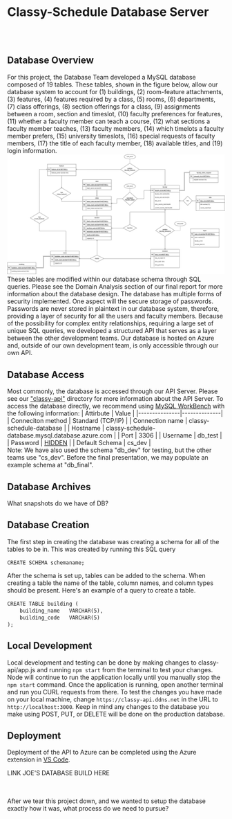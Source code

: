 # Classy-Schedule Database Server
</br></br>
## Database Overview
For this project, the Database Team developed a MySQL database composed of 19 tables. These tables, shown in the figure below, allow our database system to account for (1) buildings, (2) room-feature attachments, (3) features, (4) features required by a class, (5) rooms, (6) departments, (7) class offerings, (8) section offerings for a class, (9) assignments between a room, section and timeslot, (10) faculty preferences for features, (11) whether a faculty member can teach a course, (12) what sections a faculty member teaches, (13) faculty members, (14) which timelots a faculty member prefers, (15) university timeslots, (16) special requests of faculty members, (17) the title of each faculty member, (18) available titles, and (19) login information. 
</br>
![Classy-Schedule Database ER Diagram](/docs/figures/classy-schedule-full.jpg?raw=true "Classy-Schedule Database ER Diagram")
</br>
These tables are modified within our database schema through SQL queries. Please see the Domain Analysis section of our final report for more information about the database design. The database has multiple forms of security implemented. One aspect will the secure storage of passwords. Passwords are never stored in plaintext in our database system, therefore, providing a layer of security for all the users and faculty members. Because of the possibility for complex entity relationships, requiring a large set of unique SQL queries, we developed a structured API that serves as a layer between the other development teams. Our database is hosted on Azure and, outside of our own development team, is only accessible through our own API. 

## Database Access
Most commonly, the database is accessed through our API Server. Please see our ["classy-api"](/classy-api) directory for more information about the API Server. To access the database directly, we recommend using [MySQL WorkBench](https://www.mysql.com/products/workbench/) with the following information:
| Attirbute | Value |
|---------------|--------------|
| Conneciton method | Standard (TCP/IP) |
| Connection name | classy-schedule-database |
| Hostname | classy-schedule-database.mysql.database.azure.com |
| Port | 3306 |
| Username | db_test |
| Password | [HIDDEN](/classy-api/hidden/db_password.txt) |
| Default Schema | cs_dev |
</br>
Note: We have also used the schema "db_dev" for testing, but the other teams use "cs_dev". Before the final presentation, we may populate an example schema at "db_final".

## Database Archives
What snapshots do we have of DB?

## Database Creation
The first step in creating the database was creating a schema for all of the tables to be in. This was created by running this SQL query
```
CREATE SCHEMA schemaname;
```
After the schema is set up, tables can be added to the schema. When creating a table the name of the table, column names, and column types should be present. 
Here's an example of a query to create a table.

```
CREATE TABLE building (
    building_name   VARCHAR(5),
    building_code   VARCHAR(5)
);
```

## Local Development
Local development and testing can be done by making changes to classy-api/app.js and running `npm start` from the terminal to test your changes. Node will continue to run the application locally until you manually stop the `npm start` command. Once the application is running, open another terminal and run you CURL requests from there. To test the changes you have made on your local machine, change `https://classy-api.ddns.net` in the URL to `http://localhost:3000`. Keep in mind any changes to the database you make using POST, PUT, or DELETE will be done on the production database. 


## Deployment
Deployment of the API to Azure can be completed using the Azure extension in [VS Code](https://docs.microsoft.com/en-us/azure/app-service/tutorial-nodejs-mongodb-app?tabs=azure-portal%2Cterminal-bash%2Cvscode-deploy%2Cdeploy-instructions-azportal%2Cdeploy-zip-linux-mac%2Cdeploy-instructions--zip-azcli#4---deploy-application-code-to-azure). 

LINK JOE'S DATABASE BUILD HERE

</br>
</br>
After we tear this project down, and we wanted to setup the database exactly how it was, what process do we need to pursue?
